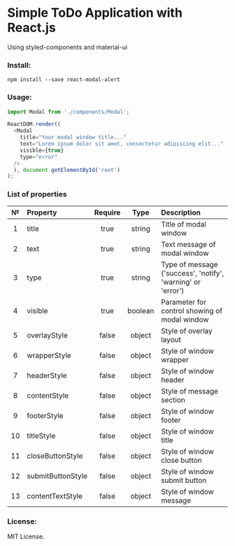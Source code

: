 # Simple ToDo Application with React.js

Using styled-components and material-ui

### Install:
```
npm install --save react-modal-alert
```

### Usage:
```javascript
import Modal from './components/Modal';

ReactDOM.render((
  <Modal 
    title="Your modal window title..."
    text="Lorem ipsum dolor sit amet, consectetur adipiscing elit..."
    visible={true}
    type="error"
  />
  ), document.getElementById('root')
);
```

### List of properties
|  №  |      Property     | Require |  Type   | Description                                                 |
|:---:|:------------------|:-------:|:-------:|:------------------------------------------------------------|
|  1  | title             | true    | string  | Title of modal window                                       |
|  2  | text              | true    | string  | Text message of modal window                                |
|  3  | type              | true    | string  | Type of message ('success', 'notify', 'warning' or 'error') |
|  4  | visible           | true    | boolean | Parameter for control showing of modal window               |
|  5  | overlayStyle      | false   | object  | Style of overlay layout                                     |
|  6  | wrapperStyle      | false   | object  | Style of window wrapper                                     |
|  7  | headerStyle       | false   | object  | Style of window header                                      |
|  8  | contentStyle      | false   | object  | Style of message section                                    |
|  9  | footerStyle       | false   | object  | Style of window footer                                      |
|  10 | titleStyle        | false   | object  | Style of window title                                       |
|  11 | closeButtonStyle  | false   | object  | Style of window close button                                |
|  12 | submitButtonStyle | false   | object  | Style of window submit button                               |
|  13 | contentTextStyle  | false   | object  | Style of window message                                     |

### License:
MIT License.